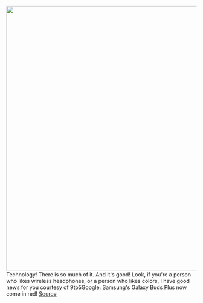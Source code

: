 <img src='https://cdn.vox-cdn.com/uploads/chorus_asset/file/11490453/a-01.0.png' width='700px' /><br/>
Technology! There is so much of it. And it's good! Look, if you're a person who likes wireless headphones, or a person who likes colors, I have good news for you courtesy of 9to5Google: Samsung's Galaxy Buds Plus now come in red!
<a href='https://www.theverge.com/circuitbreaker/2020/3/11/21175043/samsung-galaxy-buds-plus-red-price'> Source <a/>